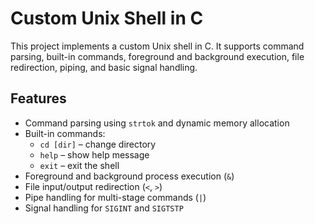 # Custom Unix Shell in C

This project implements a custom Unix shell in C. It supports command parsing, built-in commands, foreground and background execution, file redirection, piping, and basic signal handling.


## Features

- Command parsing using `strtok` and dynamic memory allocation
- Built-in commands:
  - `cd [dir]` – change directory
  - `help` – show help message
  - `exit` – exit the shell
- Foreground and background process execution (`&`)
- File input/output redirection (`<`, `>`)
- Pipe handling for multi-stage commands (`|`)
- Signal handling for `SIGINT` and `SIGTSTP`




